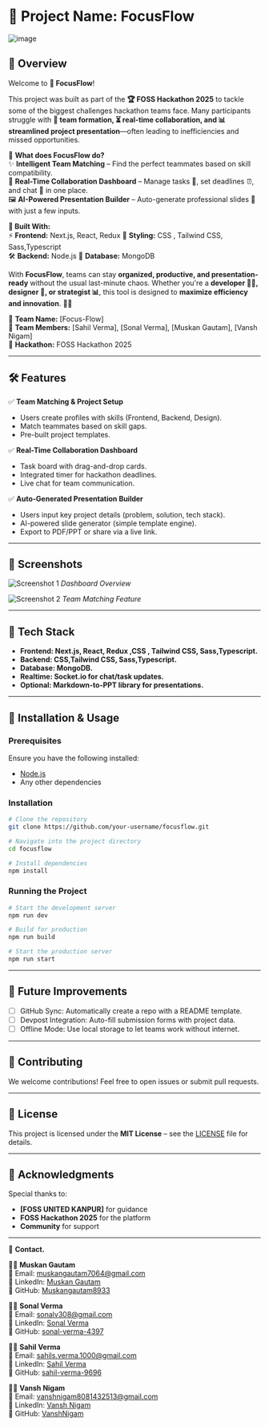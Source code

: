 # 🚀 Project Name: **FocusFlow**


![image](https://github.com/user-attachments/assets/333f6196-44e7-45cf-a385-a39156ede8e4)





## 🌟 Overview

Welcome to **🚀 FocusFlow**!  

This project was built as part of the **🏆 FOSS Hackathon 2025** to tackle some of the biggest challenges hackathon teams face. Many participants struggle with **🤝 team formation, ⏳ real-time collaboration, and 📊 streamlined project presentation**—often leading to inefficiencies and missed opportunities.  

🔹 **What does FocusFlow do?**  
✨ **Intelligent Team Matching** – Find the perfect teammates based on skill compatibility.  
📌 **Real-Time Collaboration Dashboard** – Manage tasks 📝, set deadlines ⏰, and chat 💬 in one place.  
🖼️ **AI-Powered Presentation Builder** – Auto-generate professional slides 🎤 with just a few inputs.  

**🔧 Built With:**  
⚡ **Frontend:** Next.js, React, Redux 
🎨 **Styling:**  CSS , Tailwind CSS, Sass,Typescript   
🛠️ **Backend:** Node.js 
📂 **Database:** MongoDB 

With **FocusFlow**, teams can stay **organized, productive, and presentation-ready** without the usual last-minute chaos. Whether you're a **developer 👨‍💻, designer 🎨, or strategist 📊**, this tool is designed to **maximize efficiency and innovation**. 🚀🔥  

🔹 **Team Name:** [Focus-Flow]  
🔹 **Team Members:** [Sahil Verma], [Sonal Verma], [Muskan Gautam], [Vansh Nigam]  
🔹 **Hackathon:** FOSS Hackathon 2025  

---

## 🛠️ Features
✅ **Team Matching & Project Setup**  
   - Users create profiles with skills (Frontend, Backend, Design).
   - Match teammates based on skill gaps.
   - Pre-built project templates.

✅ **Real-Time Collaboration Dashboard**  
   - Task board with drag-and-drop cards.
   - Integrated timer for hackathon deadlines.
   - Live chat for team communication.

✅ **Auto-Generated Presentation Builder**  
   - Users input key project details (problem, solution, tech stack).
   - AI-powered slide generator (simple template engine).
   - Export to PDF/PPT or share via a live link.

---

## 📸 Screenshots

![Screenshot 1](./assets/screenshot1.png)
*Dashboard Overview*

![Screenshot 2](./assets/screenshot2.png)
*Team Matching Feature*

---

## 🔧 Tech Stack

- **Frontend: Next.js, React, Redux ,CSS , Tailwind CSS, Sass,Typescript.**
- **Backend:  CSS,Tailwind CSS, Sass,Typescript.**
- **Database: MongoDB.**
- **Realtime: Socket.io for chat/task updates.**
- **Optional: Markdown-to-PPT library for presentations.**

---

## 🚀 Installation & Usage

### Prerequisites
Ensure you have the following installed:
- [Node.js](https://nodejs.org/)
- Any other dependencies

### Installation
```bash
# Clone the repository
git clone https://github.com/your-username/focusflow.git

# Navigate into the project directory
cd focusflow

# Install dependencies
npm install 
```

### Running the Project
```bash
# Start the development server
npm run dev

# Build for production
npm run build

# Start the production server
npm run start
```

---

## 🎯 Future Improvements
- [ ] GitHub Sync: Automatically create a repo with a README template.
- [ ] Devpost Integration: Auto-fill submission forms with project data.
- [ ] Offline Mode: Use local storage to let teams work without internet.

---

## 🤝 Contributing
We welcome contributions! Feel free to open issues or submit pull requests.

---

## 📄 License
This project is licensed under the **MIT License** – see the [LICENSE](./LICENSE) file for details.

---

## 📝 Acknowledgments
Special thanks to:
- **[FOSS UNITED KANPUR]** for guidance
- **FOSS Hackathon 2025** for the platform
- **Community** for support

---

📩 **Contact.**  

👩‍💻 **Muskan Gautam**  
📧 Email: [muskangautam7064@gmail.com](mailto:muskangautam7064@gmail.com)  
🔗 LinkedIn: [Muskan Gautam](https://www.linkedin.com/in/muskan-gautam-mg893)  
🐙 GitHub: [Muskangautam8933](https://github.com/Muskangautam8933)  

👩‍💻 **Sonal Verma**  
📧 Email: [sonalv308@gmail.com](mailto:sonalv308@gmail.com)  
🔗 LinkedIn: [Sonal Verma](https://www.linkedin.com/in/sonal-verma-7b45672aa/)  
🐙 GitHub: [sonal-verma-4397](https://github.com/sonal-verma-4397)  

👨‍💻 **Sahil Verma**  
📧 Email: [sahils.verma.1000@gmail.com](mailto:sahils.verma.1000@gmail.com)  
🔗 LinkedIn: [Sahil Verma](https://www.linkedin.com/in/sahil-verma-04944b240/)  
🐙 GitHub: [sahil-verma-9696](https://github.com/sahil-verma-9696)  

👨‍💻 **Vansh Nigam**  
📧 Email: [vanshnigam8081432513@gmail.com](mailto:vanshnigam8081432513@gmail.com)  
🔗 LinkedIn: [Vansh Nigam](https://www.linkedin.com/in/vansh-nigam-926302250/)  
🐙 GitHub: [VanshNigam](https://github.com/VanshNigam)  

      

             
   
